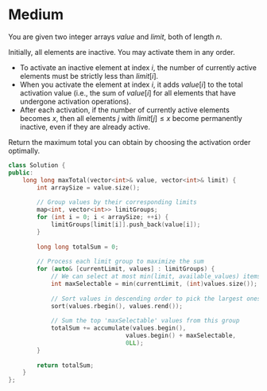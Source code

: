 # Medium

You are given two integer arrays $value$ and $limit$, both of length $n$.

Initially, all elements are inactive. You may activate them in any order.

- To activate an inactive element at index $i$, the number of currently active elements must be strictly less than $limit[i]$.
- When you activate the element at index $i$, it adds $value[i]$ to the total activation value (i.e., the sum of $value[i]$ for all elements that have undergone activation operations).
- After each activation, if the number of currently active elements becomes $x$, then all elements $j$ with $limit[j] \leq x$ become permanently inactive, even if they are already active.

Return the maximum total you can obtain by choosing the activation order optimally.

```cpp
class Solution {
public:
    long long maxTotal(vector<int>& value, vector<int>& limit) {
        int arraySize = value.size();
        
        // Group values by their corresponding limits
        map<int, vector<int>> limitGroups;
        for (int i = 0; i < arraySize; ++i) {
            limitGroups[limit[i]].push_back(value[i]);
        }
        
        long long totalSum = 0;
        
        // Process each limit group to maximize the sum
        for (auto& [currentLimit, values] : limitGroups) {
            // We can select at most min(limit, available_values) items
            int maxSelectable = min(currentLimit, (int)values.size());
            
            // Sort values in descending order to pick the largest ones first
            sort(values.rbegin(), values.rend());
            
            // Sum the top 'maxSelectable' values from this group
            totalSum += accumulate(values.begin(), 
                                 values.begin() + maxSelectable, 
                                 0LL);
        }
        
        return totalSum;
    }
};
```
